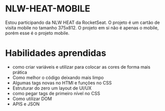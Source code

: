 # NLW-HEAT-MOBILE
Estou participando da NLW HEAT da RocketSeat. O projeto é um cartão de visita mobile no tamanho 375x812. O projeto em si não é apenas o mobile, porém esse é o projeto mobile.

# Habilidades aprendidas
* como criar variáveis e utilizar para colocar as cores de forma mais prática
* Como melhor o código deixando mais limpo
* Algumas tags novas no HTMl e funções no CSS
* Estruturar do zero um layout de UI/UX
* como pegar tags de primeiro nível no CSS
* Como utilizar DOM
* APIS e JSON
